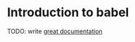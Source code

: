# Introduction to babel

TODO: write [great documentation](http://jacobian.org/writing/what-to-write/)
